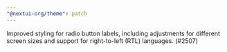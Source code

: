 ```yaml
---
"@nextui-org/theme": patch
---
```


Improved styling for radio button labels, including adjustments for different screen sizes and support for right-to-left (RTL) languages. (#2507)
